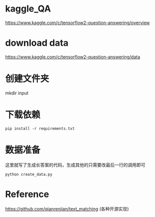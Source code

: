 # kaggle_QA
https://www.kaggle.com/c/tensorflow2-question-answering/overview

# download data
https://www.kaggle.com/c/tensorflow2-question-answering/data 

# 创建文件夹
mkdir input

# 下载依赖

```
pip install -r requirements.txt
```

# 数据准备
这里就写了生成长答案的代码，生成其他的只需要改最后一行的调用即可

```
python create_data.py
```
# Reference
https://github.com/qianrenjian/text_matching (各种开源实现)
